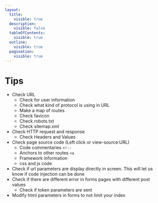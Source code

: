 ```yaml
---
layout:
  title:
    visible: true
  description:
    visible: false
  tableOfContents:
    visible: true
  outline:
    visible: true
  pagination:
    visible: true
---
```


# Tips

* Check URL&#x20;
  * Check for user information
  * Check what kind of protocol is using in URL
  * Make a map of routes
  * Check favicon
  * Check robots.txt
  * Check sitemap.xml
* Check HTTP request and response
  * Check Headers and Values
* Check page source code (Left click or view-source:URL)
  * Code commentaries `<!--`
  * Anchors to other routes `<a`
  * Framework information
  * css and js code
* Check if url parameters are display directly in screen. This will let us know if code injection can be done
* Check if there are different error in forms pages with different post values
  * Check if token parameters are sent
* Modify html parameters in forms to not limit your index

